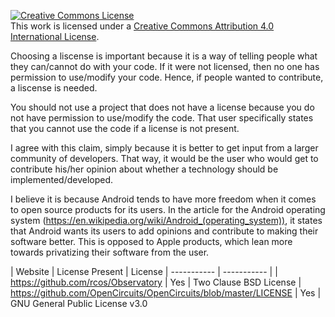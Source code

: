 
<a rel="license" href="http://creativecommons.org/licenses/by/4.0/"><img alt="Creative Commons License" style="border-width:0" src="https://i.creativecommons.org/l/by/4.0/88x31.png" /></a><br />This work is licensed under a <a rel="license" href="http://creativecommons.org/licenses/by/4.0/">Creative Commons Attribution 4.0 International License</a>.


Choosing a liscense is important because it is a way of telling people what they can/cannot do with your code. If it were not licensed, then no one has permission to use/modify your code. Hence, if people wanted to contribute, a liscense is needed.


You should not use a project that does not have a license because you do not have permission to use/modify the code. That user specifically states that you cannot use the code if a license is not present.


I agree with this claim, simply because it is better to get input from a larger community of developers. That way, it would be the user who would get to contribute his/her opinion about whether a technology should be implemented/developed.


I believe it is because Android tends to have more freedom when it comes to open source products for its users. In the article for the Android operating system (https://en.wikipedia.org/wiki/Android_(operating_system)), it states that Android wants its users to add opinions and contribute to making their software better. This is opposed to Apple products, which lean more towards privatizing their software from the user.


| Website     | License Present | License
| ----------- | ----------- |
| https://github.com/rcos/Observatory      | Yes       | Two Clause BSD License
| https://github.com/OpenCircuits/OpenCircuits/blob/master/LICENSE   | Yes        | GNU General Public License v3.0

